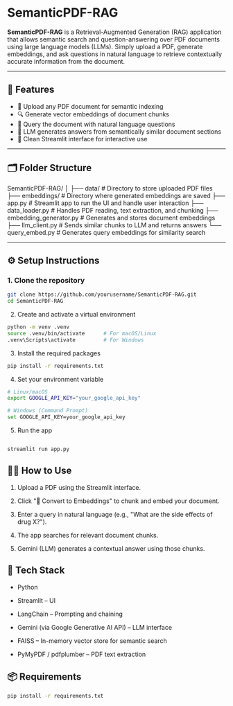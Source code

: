 # SemanticPDF-RAG

**SemanticPDF-RAG** is a Retrieval-Augmented Generation (RAG) application that allows semantic search and question-answering over PDF documents using large language models (LLMs). Simply upload a PDF, generate embeddings, and ask questions in natural language to retrieve contextually accurate information from the document.

---

## 🚀 Features

- 📄 Upload any PDF document for semantic indexing
- 🔍 Generate vector embeddings of document chunks
- 🤖 Query the document with natural language questions
- 🧠 LLM generates answers from semantically similar document sections
- 🧪 Clean Streamlit interface for interactive use

---

## 🗂️ Folder Structure

SemanticPDF-RAG/
│
├── data/ # Directory to store uploaded PDF files
├── embeddings/ # Directory where generated embeddings are saved
├── app.py # Streamlit app to run the UI and handle user interaction
├── data_loader.py # Handles PDF reading, text extraction, and chunking
├── embedding_generator.py # Generates and stores document embeddings
├── llm_client.py # Sends similar chunks to LLM and returns answers
└── query_embed.py # Generates query embeddings for similarity search


---

## ⚙️ Setup Instructions

### 1. Clone the repository

```bash
git clone https://github.com/yourusername/SemanticPDF-RAG.git
cd SemanticPDF-RAG
```

2. Create and activate a virtual environment
```bash
python -m venv .venv
source .venv/bin/activate      # For macOS/Linux
.venv\Scripts\activate         # For Windows
``` 
3. Install the required packages
``` bash
pip install -r requirements.txt
```
4. Set your environment variable
```bash
# Linux/macOS
export GOOGLE_API_KEY="your_google_api_key"

# Windows (Command Prompt)
set GOOGLE_API_KEY=your_google_api_key
```

5. Run the app
```bash

streamlit run app.py
```
## 🧑‍💻 How to Use
1. Upload a PDF using the Streamlit interface.

2. Click "🔄 Convert to Embeddings" to chunk and embed your document.

3. Enter a query in natural language (e.g., "What are the side effects of drug X?").

4. The app searches for relevant document chunks.

5. Gemini (LLM) generates a contextual answer using those chunks.

## 🧩 Tech Stack
- Python

- Streamlit – UI

- LangChain – Prompting and chaining

- Gemini (via Google Generative AI API) – LLM interface

- FAISS – In-memory vector store for semantic search

- PyMyPDF / pdfplumber – PDF text extraction

## 📦 Requirements
``` bash
pip install -r requirements.txt

